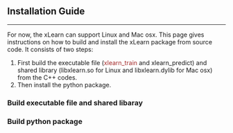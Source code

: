 ## Installation Guide

------

For now, the xLearn can support Linux and Mac osx. This page gives instructions on how to build and install the xLearn package from source code. It consists of two steps:

 1. First build the executable file (<font color=#A52A2A>xlearn_train</font> and xlearn_predict) and shared library (libxlearn.so for Linux and libxlearn.dylib for Mac osx) from the C++ codes.
 2. Then install the python package.

### Build executable file and shared libaray

### Build python package